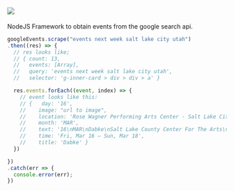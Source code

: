 <h1><img src="https://raw.githubusercontent.com/jspenc72/google-events/blob/master/ge.jpg"/>
</h1>


NodeJS Framework to obtain events from the google search api.




```js
googleEvents.scrape("events next week salt lake city utah")
.then((res) => {
  // res looks like;
  // { count: 13,
  //   events: [Array],
  //   query: 'events next week salt lake city utah',
  //   selector: 'g-inner-card > div > div > a' }

  res.events.forEach((event, index) => {
    // event looks like this:
    // {   day: '16',
    //    image: "url to image",
    //    location: 'Rose Wagner Performing Arts Center · Salt Lake City, UT',
    //    month: 'MAR',
    //    text: '16\nMAR\nDabke\nSalt Lake County Center For The Arts\nFri, Mar 16 – Sun, Mar 18\nRose Wagner Performing Arts Center · Salt Lake City, UT\n\n',
    //    time: 'Fri, Mar 16 – Sun, Mar 18',
    //    title: 'Dabke' }
  })

})
.catch(err => {
  console.error(err);
})

```
